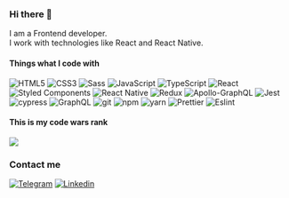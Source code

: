 ### Hi there 👋 

I am a Frontend developer. <br>
I work with technologies like React and React Native.

#### Things what I code with
![HTML5](https://img.shields.io/badge/-HTML5-E34F26?style=flat-square&logo=html5&logoColor=white)
![CSS3](https://img.shields.io/badge/-CSS3-%231572B6.svg?style=flat-square&logo=css3&logoColor=white)
![Sass](https://img.shields.io/badge/-Sass-CC6699?style=flat-square&logo=sass&logoColor=white)
![JavaScript](https://img.shields.io/badge/-JavaScript-%23323330.svg?style=flat-square&logo=Javascript&logoColor=%23F7DF1E)
![TypeScript](https://img.shields.io/badge/-TypeScript-%23007ACC.svg?style=flat-square&logo=Typescript&logoColor=white)
![React](https://img.shields.io/badge/-React-%2320232a.svg?style=flat-square&logo=react&logoColor=%2361DAFB)
![Styled Components](https://img.shields.io/badge/-Styled_Components-db7092?style=flat-square&logo=styled-components&logoColor=white)
![React Native](https://img.shields.io/badge/-React_Native-%2320232a.svg?style=flat-square&logo=react&logoColor=%2361DAFB)
![Redux](https://img.shields.io/badge/-Redux-%23593d88.svg?style=flat-square&logo=redux&logoColor=white)
![Apollo-GraphQL](https://img.shields.io/badge/-ApolloGraphQL-311C87?style=flat-square&logo=apollo-graphql)
![Jest](https://img.shields.io/badge/-Jest-%23C21325?style=flat-square&logo=jest&logoColor=white)
![cypress](https://img.shields.io/badge/-Cypress-%23E5E5E5?style=flat-square&logo=cypress&logoColor=058a5e)
![GraphQL](https://img.shields.io/badge/-GraphQL-E10098?style=flat-square&logo=graphql&logoColor=white)
![git](https://img.shields.io/badge/-Git-F05032?style=flat-square&logo=git&logoColor=white)
![npm](https://img.shields.io/badge/-NPM-CB3837?style=flat-square&logo=npm&logoColor=white)
![yarn](https://img.shields.io/badge/-Yarn-2188b6?style=flat-square&logo=yarn&logoColor=white)
![Prettier](https://img.shields.io/badge/-Prettier-1a2b34?style=flat-square&logo=prettier&logoColor=white)
![Eslint](https://img.shields.io/badge/-Eslint-4b32c3?style=flat-square&logo=eslint&logoColor=white)
<!-- ![Webpack](https://img.shields.io/badge/-Webpack-2b3a42?style=flat-square&logo=webpack&logoColor=white)
![Docker](https://img.shields.io/badge/-Docker-46a2f1?style=flat-square&logo=docker&logoColor=white)
![GitHub Actions](https://img.shields.io/badge/-Github_Actions-2088FF?style=flat-square&logo=github-actions&logoColor=white)
![Heroku](https://img.shields.io/badge/-Heroku-430098?style=flat-square&logo=heroku&logoColor=white) -->

#### This is my code wars rank
<img src=https://www.codewars.com/users/mikhail_/badges/large>

### Contact me
[![Telegram](https://img.shields.io/badge/-Telegram-000?style=flat-square&logo=Telegram)](https://www.t.me/Mikhail_Y098)
[![Linkedin](https://img.shields.io/badge/-Linkedin-0a66c2?style=flat-square&logo=Linkedin)](https://linkedin.com/in/Mikhail-Y098)

<!--
**Mikhail-Yatsenko/Mikhail-Yatsenko** is a ✨ _special_ ✨ repository because its `README.md` (this file) appears on your GitHub profile.

Here are some ideas to get you started:

- 🔭 I’m currently working on ...
- 🌱 I’m currently learning ...
- 👯 I’m looking to collaborate on ...
- 🤔 I’m looking for help with ...
- 💬 Ask me about ...
- 📫 How to reach me: ...
- 😄 Pronouns: ...
- ⚡ Fun fact: ...
-->
